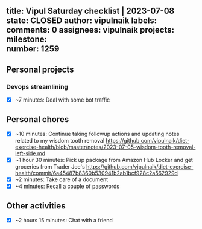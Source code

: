 title:	Vipul Saturday checklist | 2023-07-08
state:	CLOSED
author:	vipulnaik
labels:	
comments:	0
assignees:	vipulnaik
projects:	
milestone:	
number:	1259
--
## Personal projects

### Devops streamlining

- [x] ~7 minutes: Deal with some bot traffic

## Personal chores

- [x] ~10 minutes: Continue taking followup actions and updating notes related to my wisdom tooth removal https://github.com/vipulnaik/diet-exercise-health/blob/master/notes/2023-07-05-wisdom-tooth-removal-left-side.md
- [x] ~1 hour 30 minutes: Pick up package from Amazon Hub Locker and get groceries from Trader Joe's https://github.com/vipulnaik/diet-exercise-health/commit/6a45487b8360b530941b2ab1bcf928c2a562929d
- [x] ~2 minutes: Take care of a document
- [x] ~4 minutes: Recall a couple of passwords
 
## Other activities

- [x] ~2 hours 15 minutes: Chat with a friend

